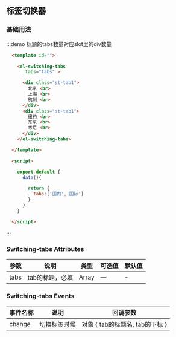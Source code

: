 <script>
export default {

  data(){
    return {

      tabs:['国内','国际']
    }
  }
}
</script>
<style>
.st-tab1,.st-tab2{
  background-color: #ccc;
  height: 400px;
}
</style>
## 标签切换器



### 基础用法

:::demo 标题的tabs数量对应slot里的div数量

```html
  <template id="">

    <el-switching-tabs
      :tabs="tabs" >

      <div class="st-tab1">
        北京 <br>
        上海 <br>
        杭州 <br>
      </div>
      <div class="st-tab1">
        纽约 <br>
        东京 <br>
        悉尼 <br>
      </div>
    </el-switching-tabs>

  </template>

  <script>

    export default {
      data(){

        return {
          tabs:['国内','国际']
        }
      }
    }

  </script>

```

:::


### Switching-tabs Attributes
| 参数      | 说明    | 类型      | 可选值       | 默认值   |
|---------- |-------- |---------- |-------------  |-------- |
| tabs     |  tab的标题，必填   | Array    |       —        |      -   |

### Switching-tabs Events
| 事件名称 | 说明 | 回调参数 |
|---------- |-------- |---------- |
| change  | 切换标签时候 |  对象 { tab的标题名, tab的下标 } |
